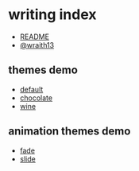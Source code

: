 # writing index

<!--[TITLE] writing index -->
<!--[FAVICON] https://github.com/wraith13.png -->
<!--[THEME] theme/default.css -->
<!--[REMARK-CONFIG]
{
    "ratio": "16:9"
}
-->

- [README](?README.md)
- [@wraith13](?wraith13.md)

<!--[NOMD]
## remark themes demo

- [themes demo](#themes-demo)
- [animation themes demo](#animation-themes-demo)
-->

<!--[NOMD]----->

## themes demo

- [default](?demo/default.md)
- [chocolate](?demo/chocolate.md)
- [wine](?demo/wine.md)

<!--[NOMD]----->

## animation themes demo

- [fade](?demo/fade.md)
- [slide](?demo/slide.md)
